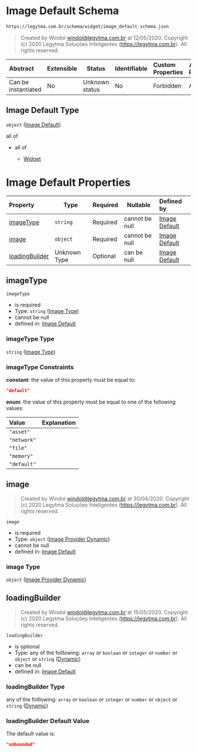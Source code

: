 # Image Default Schema

```txt
https://legytma.com.br/schema/widget/image_default.schema.json
```




> Created by Windol [windol@legytma.com.br](mailto:windol@legytma.com.br) at 12/05/2020.
> Copyright (c) 2020 Legytma Soluções Inteligentes (<https://legytma.com.br>). All rights reserved.
>

| Abstract            | Extensible | Status         | Identifiable | Custom Properties | Additional Properties | Access Restrictions | Defined In                                                                                     |
| :------------------ | ---------- | -------------- | ------------ | :---------------- | --------------------- | ------------------- | ---------------------------------------------------------------------------------------------- |
| Can be instantiated | No         | Unknown status | No           | Forbidden         | Allowed               | none                | [image_default.schema.json](../schema/widget/image_default.schema.json "open original schema") |

## Image Default Type

`object` ([Image Default](image_default.md))

all of

-   all of

    -   [Widget](input_decoration-properties-widget-5.md "check type definition")

# Image Default Properties

| Property                          | Type         | Required | Nullable       | Defined by                                                                                                                                                       |
| :-------------------------------- | ------------ | -------- | -------------- | :--------------------------------------------------------------------------------------------------------------------------------------------------------------- |
| [imageType](#imageType)           | `string`     | Required | cannot be null | [Image Default](image-definitions-image-type.md "https&#x3A;//legytma.com.br/schema/widget/image_default.schema.json#/properties/imageType")                     |
| [image](#image)                   | `object`     | Required | cannot be null | [Image Default](decoration_image-properties-image-provider-dynamic.md "https&#x3A;//legytma.com.br/schema/image_provider_dynamic.schema.json#/properties/image") |
| [loadingBuilder](#loadingBuilder) | Unknown Type | Optional | can be null    | [Image Default](bottom_app_bar_theme-properties-dynamic.md "https&#x3A;//legytma.com.br/schema/dynamic.schema.json#/properties/loadingBuilder")                  |

## imageType




`imageType`

-   is required
-   Type: `string` ([Image Type](image-definitions-image-type.md))
-   cannot be null
-   defined in: [Image Default](image-definitions-image-type.md "https&#x3A;//legytma.com.br/schema/widget/image_default.schema.json#/properties/imageType")

### imageType Type

`string` ([Image Type](image-definitions-image-type.md))

### imageType Constraints

**constant**: the value of this property must be equal to:

```json
"default"
```

**enum**: the value of this property must be equal to one of the following values:

| Value       | Explanation |
| :---------- | ----------- |
| `"asset"`   |             |
| `"network"` |             |
| `"file"`    |             |
| `"memory"`  |             |
| `"default"` |             |

## image




> Created by Windol [windol@legytma.com.br](mailto:windol@legytma.com.br) at 30/04/2020.
> Copyright (c) 2020 Legytma Soluções Inteligentes (<https://legytma.com.br>). All rights reserved.
>

`image`

-   is required
-   Type: `object` ([Image Provider Dynamic](decoration_image-properties-image-provider-dynamic.md))
-   cannot be null
-   defined in: [Image Default](decoration_image-properties-image-provider-dynamic.md "https&#x3A;//legytma.com.br/schema/image_provider_dynamic.schema.json#/properties/image")

### image Type

`object` ([Image Provider Dynamic](decoration_image-properties-image-provider-dynamic.md))

## loadingBuilder




> Created by Windol [windol@legytma.com.br](mailto:windol@legytma.com.br) at 15/05/2020.
> Copyright (c) 2020 Legytma Soluções Inteligentes (<https://legytma.com.br>). All rights reserved.
>

`loadingBuilder`

-   is optional
-   Type: any of the folllowing: `array` or `boolean` or `integer` or `number` or `object` or `string` ([Dynamic](bottom_app_bar_theme-properties-dynamic.md))
-   can be null
-   defined in: [Image Default](bottom_app_bar_theme-properties-dynamic.md "https&#x3A;//legytma.com.br/schema/dynamic.schema.json#/properties/loadingBuilder")

### loadingBuilder Type

any of the folllowing: `array` or `boolean` or `integer` or `number` or `object` or `string` ([Dynamic](bottom_app_bar_theme-properties-dynamic.md))

### loadingBuilder Default Value

The default value is:

```json
"unbounded"
```
